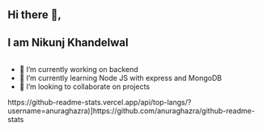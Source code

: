 ## Hi there 👋,
## I am Nikunj Khandelwal
###### 


- 🔭 I’m currently working on backend 
- 🌱 I’m currently learning Node JS with express and MongoDB
- 👯 I’m looking to collaborate on projects



<p>https://github-readme-stats.vercel.app/api/top-langs/?username=anuraghazra)]https://github.com/anuraghazra/github-readme-stats</p>

<p>&nbsp;<img align="center" src="https://github-readme-stats.vercel.app/api?username=nk1102&theme=default&show_icons=true" alt="nk1102/></p>
  
